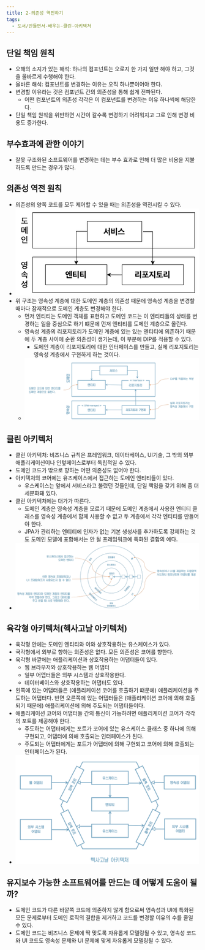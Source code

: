 ```yaml
---
title: 2-의존성 역전하기
tags:
  - 도서/만들면서-배우는-클린-아키텍처
---
```

## 단일 책임 원칙

- 오해의 소지가 있는 해석: 하나의 컴포넌트는 오로지 한 가지 일만 해야 하고, 그것을 올바르게 수행해야 한다.
- 올바른 해석: 컴포넌트를 변경하는 이유는 오직 하나뿐이어야 한다.
- 변경할 이유라는 것은 컴포넌트 간의 의존성을 통해 쉽게 전파된다.
	- 어떤 컴포넌트의 의존성 각각은 이 컴포넌트를 변경하는 이유 하나씩에 해당한다.
- 단일 책임 원칙을 위반하면 시간이 갈수록 변경하기 어려워지고 그로 인해 변경 비용도 증가한다.

## 부수효과에 관한 이야기

- 잘못 구조화된 소프트웨어를 변경하는 데는 부수 효과로 인해 더 많은 비용을 지불하도록 만드는 경우가 많다.

## 의존성 역전 원칙

- 의존성의 양쪽 코드를 모두 제어할 수 있을 때는 의존성을 역전시킬 수 있다.
- ![](assets/Pasted%20image%2020241022232149.png)
- 위 구조는 영속성 계층에 대한 도메인 계층의 의존성 때문에 영속성 계층을 변경할 때마다 잠재적으로 도메인 계층도 변경해야 한다.
	- 먼저 엔티티는 도메인 객체를 표현하고 도메인 코드는 이 엔티티들의 상태를 변경하는 일을 중심으로 하기 떄문에 먼저 엔티티를 도메인 계층으로 올린다.
	- 영속성 계층의 리포지토리가 도메인 계층에 있는 있는 엔티티에 의존하기 때문에 두 계층 사이에 순환 의존성이 생기는데, 이 부분에 DIP를 적용할 수 있다.
		- 도메인 계층이 리포지토리에 대한 인터페이스를 만들고, 실제 리포지토리는 영속성 계층에서 구현하게 하는 것이다.
	- ![](assets/Pasted%20image%2020241029215824.png)

## 클린 아키텍처

- 클린 아키텍처: 비즈니스 규칙은 프레임워크, 데이터베이스, UI기술, 그 밖의 외부 애플리케이션이나 인텊페이스로부터 독립적일 수 있다.
- 도메인 코드가 밖으로 향하는 어떤 의존성도 없어야 한다.
- 아키텍처의 코어에는 유즈케이스에서 접근하는 도메인 엔티티들이 있다.
	- 유스케이스는 앞에서 서비스라고 불렀던 것들인데, 단일 책임을 갖기 위해 좀 더 세분화돼 있다.
- 클린 아키텍처에는 대가가 따른다.
	- 도메인 계층은 영속성 계층을 모르기 때문에 도메인 계층에서 사용한 엔티티 클래스를 영속성 계층에서 함께 사용할 수 없고 두 계층에서 각각 엔티티를 만들어야 한다.
	- JPA가 관리하는 엔티티에 인자가 없는 기본 생성사를 추가하도록 강제하는 것도 도메인 모델에 포함해서는 안 될 프레임워크에 특화된 결합의 예다.
- ![](assets/Pasted%20image%2020241029221007.png)

## 육각형 아키텍처(헥사고날 아키텍처)

- 육각형 안에는 도메인 엔티티와 이와 상호작용하는 유스케이스가 있다.
- 귝각형에서 외부로 향하는 의존성은 없다. 모든 의존성은 코어를 향한다.
- 육각형 바깥에는 애플리케이션과 상호작용하는 어댑터들이 있다.
	- 웹 브라우저와 상호작용하는 웹 어댑터
	- 일부 어뎁터들은 외부 시스템과 상호작용한다.
	- 데이터베이스와 상호작용하는 어댑터도 있다.
- 왼쪽에 있는 어댑터들은 (애플리케이션 코어를 호출하기 떄문에) 애플리케이션을 주도하는 어댑터다. 반면 오른쪽에 있는 어댑터들은 (애플리케이션 코어에 의해 호출되기 때문에) 애플리케이션에 의해 주도되는 어댑터들이다.
- 애플리케이션 코어와 어댑터들 간의 통신이 가능하려면 애플리케이션 코어가 각각의 포트를 제공해야 한다.
	- 주도하는 어댑터에게는 포트가 코어에 있는 유스케이스 클래스 중 하나에 의해 구현되고, 어댑터에 의해 호출되는 인터페이스가 된다.
	- 주도되는 어댑터에게는 포트가 어댑터에 의해 구현되고 코어에 의해 호출되는 인터페이스가 된다.
- ![](assets/Pasted%20image%2020241029222436.png)

## 유지보수 가능한 소프트웨어를 만드는 데 어떻게 도움이 될까?

- 도메인 코드가 다른 바깥쪽 코드에 의존하지 않게 함으로써 영속성과 UI에 특화된 모든 문제로부터 도메인 로직의 결합을 제거하고 코드를 변경할 이유의 수를 줄일 수 있다.
- 도메인 코드는 비즈니스 문제에 딱 맞도록 자유롭게 모델링될 수 있고, 영속성 코드와 UI 코드도 영속성 문제와 UI 문제에 맞게 자유롭게 모델링될 수 있다.
